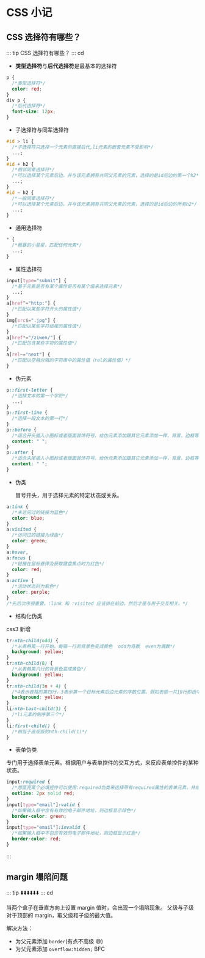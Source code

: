 # CSS 小记

## CSS 选择符有哪些？

::: tip CSS 选择符有哪些？
::: cd

- **类型选择符**与**后代选择符**是最基本的选择符

```css
p {
  /*类型选择符*/
  color: red;
}
div p {
  /*后代选择符*/
  font-size: 12px;
}
```

- 子选择符与同辈选择符

```css
#id > li {
  /*子选择符只选择一个元素的直接后代,li元素的嵌套元素不受影响*/
  ...;
}
#id + h2 {
  /*相邻同辈选择符*/
  /*可以选择某个元素后边，并与该元素拥有共同父元素的元素，选择的是id后边的第一个h2*/
  ...;
}
#id ~ h2 {
  /*一般同辈选择符*/
  /*可以选择某个元素后边，并与该元素拥有共同父元素的元素，选择的是id后边的所有h2*/
  ...;
}
```

- 通用选择符

```css
* {
  /*粗暴的小星星，匹配任何元素*/
  ...;
}
```

- 属性选择符

```css
input[type="submit"] {
  /*基于元素是否有某个属性是否有某个值来选择元素*/
  ...;
}
a[href^="http:"] {
  /*匹配以某些字符开头的属性值*/
}
img[src$=".jpg"] {
  /*匹配以某些字符结尾的属性值*/
}
a[href*="/ziwen/"] {
  /*匹配包含某些字符的属性值*/
}
a[rel~="next"] {
  /*匹配以空格分隔的字符串中的属性值（rel的属性值）*/
}
```

- 伪元素

```css
p::first-letter {
  /*选择文本的第一个字符*/
  ...;
}
p::first-line {
  /*选择一段文本的第一行*/
}
p::before {
  /*适合开头插入小图标或者版面装饰符号。给伪元素添加跟其它元素添加一样，背景、边框等都可*/
  content: " ";
}
p::after {
  /*适合末尾插入小图标或者版面装饰符号。给伪元素添加跟其它元素添加一样，背景、边框等都可*/
  content: " ";
}
```

- 伪类

  冒号开头，用于选择元素的特定状态或关系。

```css
a:link {
  /*未访问过的链接为蓝色*/
  color: blue;
}
a:visited {
  /*访问过的链接为绿色*/
  color: green;
}
a:hover,
a:focus {
  /*链接在鼠标悬停及获取键盘焦点时为红色*/
  color: red;
}
a:active {
  /*活动状态时为紫色*/
  color: purple;
}
/*先后次序很重要。:link 和 :visited 应该排在前边，然后才是与用于交互相关。*/
```

- 结构化伪类

css3 新增

```css
tr:nth-child(odd) {
  /*从表格第一行开始，每隔一行的背景色变成黄色  odd为奇数  even为偶数*/
  background: yellow;
}
tr:nth-child(8) {
  /*从表格第八行的背景色变成黄色*/
  background: yellow;
}
tr:nth-child(3n + 4) {
  /*4表示表格的第四行，3表示第一个目标元素后边元素的序数位置。假如表格一共10行即选中4、7、10行背景色为黄色*/
  background: yellow;
}
li:nth-last-child(3) {
  /*li元素的倒序第三个*/
}
li:first-child() {
  /*相当于直观版的nth-child(1)*/
}
```

- 表单伪类

专门用于选择表单元素。根据用户与表单控件的交互方式，来反应表单控件的某种状态。

```css
input:required {
  /*想高亮某个必填控件可以使用:required伪类来选择带有required属性的表单元素，并给边框设置颜色*/
  outline: 2px solid red;
}
input[type="email"]:valid {
  /*如果输入框中含有有效的电子邮件地址，则边框显示绿色*/
  border-color: green;
}
input[type="email"]:invalid {
  /*如果输入框中不包含有效的电子邮件地址，则边框显示红色*/
  border-color: red;
}
```

:::

## margin 塌陷问题

::: tip ⬇️⬇️⬇️⬇️⬇️⬇️
::: cd

当两个盒子在垂直方向上设置 margin 值时，会出现一个塌陷现象。
父级与子级对于顶部的 margin，取父级和子级的最大值。

解决方法：

- 为父元素添加 `border`(有点不高级 😄)
- 为父元素添加 `overflow:hidden;` BFC
